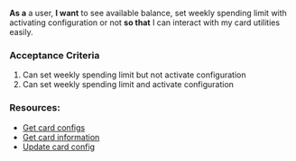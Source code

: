 **As a** a user,
**I want** to see available balance, set weekly spending limit with activating configuration or not **so that** I can interact with my card utilities easily.

### Acceptance Criteria

1. Can set weekly spending limit but not activate configuration
2.  Can set weekly spending limit and activate configuration

### Resources:

* [Get card configs](https://demo7730250.mockable.io/cards/config)
* [Get card information](https://demo7730250.mockable.io/cards)
* [Update card config](https://demo7730250.mockable.io/cards)